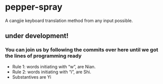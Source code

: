 # pepper-spray
A cangjie keyboard translation method from any input possible.

## under development!
### You can join us by following the commits over here until we got the lines of programming ready
* Rule 1: words initiating with “w”, are Nian.
* Rule 2: words initiating with “i”, are Shi.
* Substantives are Yi
